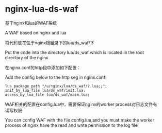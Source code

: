 nginx-lua-ds-waf
================

基于nginx和lua的WAF系统

A WAF based on nginx and lua


将代码放在位于nginx根目录下的lua/ds_waf/下

Put the code into the directory lua/ds_waf which is located in the root directory of the nginx


在nginx.conf的http段中添加如下配置：

Add the config below to the http seg in nginx.conf:

    lua_package_path "/u/nginx/lua/ds_waf/?.lua;;";
    init_by_lua_file lua/ds_waf/init.lua;
    access_by_lua_file lua/ds_waf/main.lua;
    

WAF相关的配置在config.lua中，需要保证nginx的worker process对日志文件有读写权限

You can config WAF with the file config.lua,and you must make the worker process of nginx have the read and write permission to the log file
